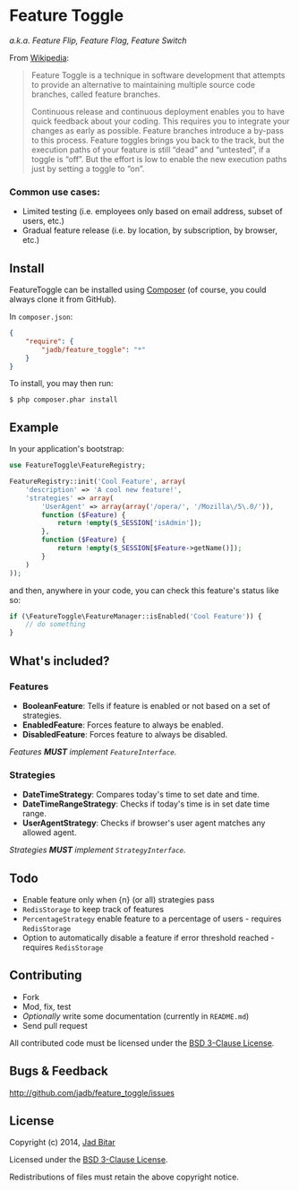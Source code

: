 # Feature Toggle

_a.k.a. Feature Flip, Feature Flag, Feature Switch_

From [Wikipedia](http://en.wikipedia.org/wiki/Feature_toggle):

> Feature Toggle is a technique in software development that attempts to provide an 
> alternative to maintaining multiple source code branches, called feature branches.
>
> Continuous release and continuous deployment enables you to have quick feedback 
> about your coding. This requires you to integrate your changes as early as possible. 
> Feature branches introduce a by-pass to this process. Feature toggles brings you back
> to the track, but the execution paths of your feature is still “dead” and “untested”,
> if a toggle is “off”. But the effort is low to enable the new execution paths just by
> setting a toggle to “on”.

### Common use cases:

* Limited testing (i.e. employees only based on email address, subset of users, etc.)
* Gradual feature release (i.e. by location, by subscription, by browser, etc.)

## Install

FeatureToggle can be installed using [Composer][composer] (of course, you could always 
clone it from GitHub).

In `composer.json`:

```json
{
    "require": {
        "jadb/feature_toggle": "*"
    }
}
```

To install, you may then run:

```
$ php composer.phar install
```

## Example

In your application's bootstrap:

```php
use FeatureToggle\FeatureRegistry;

FeatureRegistry::init('Cool Feature', array(
	'description' => 'A cool new feature!',
	'strategies' => array(
		'UserAgent' => array(array('/opera/', '/Mozilla\/5\.0/')),
		function ($Feature) {
			return !empty($_SESSION['isAdmin']);
		},
		function ($Feature) {
			return !empty($_SESSION[$Feature->getName()]);
		}
	)
));
```

and then, anywhere in your code, you can check this feature's status like so:

```php
if (\FeatureToggle\FeatureManager::isEnabled('Cool Feature')) {
	// do something
}
```

## What's included?

### Features

* __BooleanFeature__: Tells if feature is enabled or not based on a set of strategies.
* __EnabledFeature__: Forces feature to always be enabled.
* __DisabledFeature__: Forces feature to always be disabled.

_Features __MUST__ implement `FeatureInterface`._

### Strategies

* __DateTimeStrategy__: Compares today's time to set date and time.
* __DateTimeRangeStrategy__: Checks if today's time is in set date time range.
* __UserAgentStrategy__: Checks if browser's user agent matches any allowed agent.

_Strategies __MUST__ implement `StrategyInterface`._

## Todo

* Enable feature only when {n} (or all) strategies pass
* `RedisStorage` to keep track of features
* `PercentageStrategy` enable feature to a percentage of users - requires `RedisStorage`
* Option to automatically disable a feature if error threshold reached - requires `RedisStorage`

## Contributing

* Fork
* Mod, fix, test
* _Optionally_ write some documentation (currently in `README.md`)
* Send pull request

All contributed code must be licensed under the [BSD 3-Clause License][bsd3clause].

## Bugs & Feedback

http://github.com/jadb/feature_toggle/issues

## License

Copyright (c) 2014, [Jad Bitar][jadbio]

Licensed under the [BSD 3-Clause License][bsd3clause].

Redistributions of files must retain the above copyright notice.

[jadbio]:http://jadb.io
[bsd3clause]:http://opensource.org/licenses/BSD-3-Clause
[composer]:http://getcomposer.org

